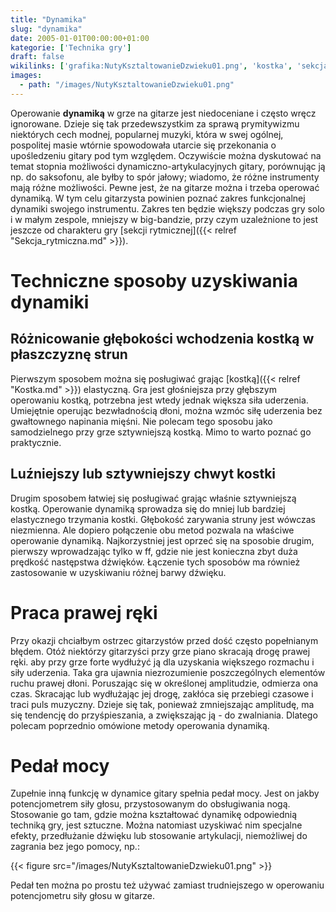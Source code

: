 ```yaml
---
title: "Dynamika"
slug: "dynamika"
date: 2005-01-01T00:00:00+01:00
kategorie: ['Technika gry']
draft: false
wikilinks: ['grafika:NutyKsztaltowanieDzwieku01.png', 'kostka', 'sekcja_rytmiczna']
images:
  - path: "/images/NutyKsztaltowanieDzwieku01.png"
---
```

Operowanie **dynamiką** w grze na gitarze jest niedoceniane i często
wręcz ignorowane. Dzieje się tak przedewszystkim za sprawą prymitywizmu
niektórych cech modnej, popularnej muzyki, która w swej ogólnej,
pospolitej masie wtórnie spowodowała utarcie się przekonania o
upośledzeniu gitary pod tym względem. Oczywiście można dyskutować na
temat stopnia możliwości dynamiczno-artykulacyjnych gitary, porównując
ją np. do saksofonu, ale byłby to spór jałowy; wiadomo, że różne
instrumenty mają różne możliwości. Pewne jest, że na gitarze można i
trzeba operować dynamiką. W tym celu gitarzysta powinien poznać zakres
funkcjonalnej dynamiki swojego instrumentu. Zakres ten będzie większy
podczas gry solo i w małym zespole, mniejszy w big-bandzie, przy czym
uzależnione to jest jeszcze od charakteru gry [sekcji
rytmicznej]({{< relref "Sekcja_rytmiczna.md" >}}).

# Techniczne sposoby uzyskiwania dynamiki

## Różnicowanie głębokości wchodzenia kostką w płaszczyznę strun

Pierwszym sposobem można się posługiwać grając
[kostką]({{< relref "Kostka.md" >}}) elastyczną. Gra jest głośniejsza przy
głębszym operowaniu kostką, potrzebna jest wtedy jednak większa siła
uderzenia. Umiejętnie operując bezwładnością dłoni, można wzmóc siłę
uderzenia bez gwałtownego napinania mięśni. Nie polecam tego sposobu
jako samodzielnego przy grze sztywniejszą kostką. Mimo to warto poznać
go praktycznie.

## Luźniejszy lub sztywniejszy chwyt kostki

Drugim sposobem łatwiej się posługiwać grając właśnie sztywniejszą
kostką. Operowanie dynamiką sprowadza się do mniej lub bardziej
elastycznego trzymania kostki. Głębokość zarywania struny jest wówczas
niezmienna. Ale dopiero połączenie obu metod pozwala na właściwe
operowanie dynamiką. Najkorzystniej jest oprzeć się na sposobie drugim,
pierwszy wprowadzając tylko w ff, gdzie nie jest konieczna zbyt duża
prędkość następstwa dźwięków. Łączenie tych sposobów ma również
zastosowanie w uzyskiwaniu różnej barwy dźwięku.

# Praca prawej ręki

Przy okazji chciałbym ostrzec gitarzystów przed dość często popełnianym
błędem. Otóż niektórzy gitarzyści przy grze piano skracają drogę prawej
ręki. aby przy grze forte wydłużyć ją dla uzyskania większego rozmachu i
siły uderzenia. Taka gra ujawnia niezrozumienie poszczególnych elementów
ruchu prawej dłoni. Poruszając się w określonej amplitudzie, odmierza
ona czas. Skracając lub wydłużając jej drogę, zakłóca się przebiegi
czasowe i traci puls muzyczny. Dzieje się tak, ponieważ zmniejszając
amplitudę, ma się tendencję do przyśpieszania, a zwiększając ją - do
zwalniania. Dlatego polecam poprzednio omówione metody operowania
dynamiką.

# Pedał mocy

Zupełnie inną funkcję w dynamice gitary spełnia pedał mocy. Jest on
jakby potencjometrem siły głosu, przystosowanym do obsługiwania nogą.
Stosowanie go tam, gdzie można kształtować dynamikę odpowiednią techniką
gry, jest sztuczne. Można natomiast uzyskiwać nim specjalne efekty,
przedłużanie dźwięku lub stosowanie artykulacji, niemożliwej do zagrania
bez jego pomocy, np.:

{{< figure src="/images/NutyKsztaltowanieDzwieku01.png" >}}

Pedał ten można po prostu też używać zamiast trudniejszego w operowaniu
potencjometru siły głosu w gitarze.

